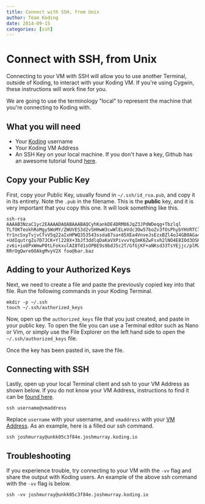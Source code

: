 ```yaml
---
title: Connect with SSH, from Unix
author: Team Koding
date: 2014-09-15
categories: [ssh]
---
```


# Connect with SSH, from Unix

Connecting to your VM with SSH will allow you to use another Terminal, 
outside of Koding, to interact with your Koding VM. If you're using 
Cygwin, these instructions will work fine for you.

We are going to use the terminology "local" to represent the machine that 
you're connecting to Koding with.

## What you will need

- Your [Koding][koding] username
- Your Koding VM Address
- An SSH Key on your local machine. If you don't have a key, Github has 
  an awesome tutorial found [here][github keygen].

## Copy your Public Key

First, copy your Public Key, usually found in `~/.ssh/id_rsa.pub`, and 
copy it in its entirety. Note the `.pub` in the filename. This is the 
**public** key, and it is very important that you copy this one. It will 
look something like this.

```
ssh-rsa AAAAB3NzaC1yc2EAAAADAQABAAABAQCyhKankDE4DRM86JqZ3JPdWDeqg+Tbzlql
TLfOKTeokhRoMgy5WoMY/ZWUVES3d2vSHHwW3cwWlELmVdc3Ow57boZv3fOsPhybYHVRTClX
Yr1ncSxyTvjvCfvV5q22aIxHPWQ353543ssda87sa+85XEa4VnveJsEzxBZl4oJ4GB0AGa48
+UdIqutrgZu7D7JCK+Yl228X+3bJf3ddlqDaKaVXPivvvYqImK6ZwFsxh2lNO4E8IOd3OSK9
zv6i+io8PxWmwP0tLFokxulAI8Td1sOPBE9s9bdJ5c2T/GfGjKF+aNKsd33TsYEjjc/plMZm
RRrOgQwre6OAkgMvyV2X foo@bar.baz
```

## Adding to your Authorized Keys

Next, we need to create a file and paste the previously copied key into 
that file. Run the following commands in your Koding Terminal.

```
mkdir -p ~/.ssh
touch ~/.ssh/authorized_keys
```

Now, open up the `authorized_keys` file that you just created, and paste 
in your public key. To open the file you can use a Terminal editor such 
as Nano or Vim, or simply use the File Explorer on the left hand side to 
open the `~/.ssh/authorized_keys` file.

Once the key has been pasted in, save the file.

## Connecting with SSH

Lastly, open up your local Terminal client and ssh to your VM Address as 
shown below. If you do not know your VM Address, instructions to find it 
can be [found here][vm address].

```
ssh username@vmaddress
```

Replace `username` with your username, and `vmaddress` with your [VM 
Address][vm address]. As an example, here is a filled our ssh command.

```
ssh joshmurray@unkk05c3f84e.joshmurray.koding.io
```

## Troubleshooting

If you experience trouble, try connecting to your VM with the `-vv` flag 
and share the output with Koding users. An example of the above ssh 
command with the `-vv` flag is below.

```
ssh -vv joshmurray@unkk05c3f84e.joshmurray.koding.io
```




[koding]: https://koding.com
[github keygen]: https://help.github.com/articles/generating-ssh-keys
[connect windows]: /guides/connect-with-ssh-windows
[vm address]: /faq/vm-address
